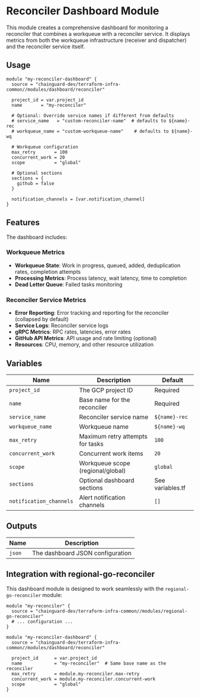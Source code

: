# Reconciler Dashboard Module

This module creates a comprehensive dashboard for monitoring a reconciler that combines a workqueue with a reconciler service. It displays metrics from both the workqueue infrastructure (receiver and dispatcher) and the reconciler service itself.

## Usage

```hcl
module "my-reconciler-dashboard" {
  source = "chainguard-dev/terraform-infra-common//modules/dashboard/reconciler"

  project_id = var.project_id
  name       = "my-reconciler"

  # Optional: Override service names if different from defaults
  # service_name   = "custom-reconciler-name"  # defaults to ${name}-rec
  # workqueue_name = "custom-workqueue-name"    # defaults to ${name}-wq

  # Workqueue configuration
  max_retry       = 100
  concurrent_work = 20
  scope           = "global"

  # Optional sections
  sections = {
    github = false
  }

  notification_channels = [var.notification_channel]
}
```

## Features

The dashboard includes:

### Workqueue Metrics
- **Workqueue State**: Work in progress, queued, added, deduplication rates, completion attempts
- **Processing Metrics**: Process latency, wait latency, time to completion
- **Dead Letter Queue**: Failed tasks monitoring

### Reconciler Service Metrics
- **Error Reporting**: Error tracking and reporting for the reconciler (collapsed by default)
- **Service Logs**: Reconciler service logs
- **gRPC Metrics**: RPC rates, latencies, error rates
- **GitHub API Metrics**: API usage and rate limiting (optional)
- **Resources**: CPU, memory, and other resource utilization

## Variables

| Name | Description | Default |
|------|-------------|---------|
| `project_id` | The GCP project ID | Required |
| `name` | Base name for the reconciler | Required |
| `service_name` | Reconciler service name | `${name}-rec` |
| `workqueue_name` | Workqueue name | `${name}-wq` |
| `max_retry` | Maximum retry attempts for tasks | `100` |
| `concurrent_work` | Concurrent work items | `20` |
| `scope` | Workqueue scope (regional/global) | `global` |
| `sections` | Optional dashboard sections | See variables.tf |
| `notification_channels` | Alert notification channels | `[]` |

## Outputs

| Name | Description |
|------|-------------|
| `json` | The dashboard JSON configuration |

## Integration with regional-go-reconciler

This dashboard module is designed to work seamlessly with the `regional-go-reconciler` module:

```hcl
module "my-reconciler" {
  source = "chainguard-dev/terraform-infra-common//modules/regional-go-reconciler"
  # ... configuration ...
}

module "my-reconciler-dashboard" {
  source = "chainguard-dev/terraform-infra-common//modules/dashboard/reconciler"

  project_id      = var.project_id
  name            = "my-reconciler"  # Same base name as the reconciler
  max_retry       = module.my-reconciler.max-retry
  concurrent_work = module.my-reconciler.concurrent-work
  scope           = "global"
}